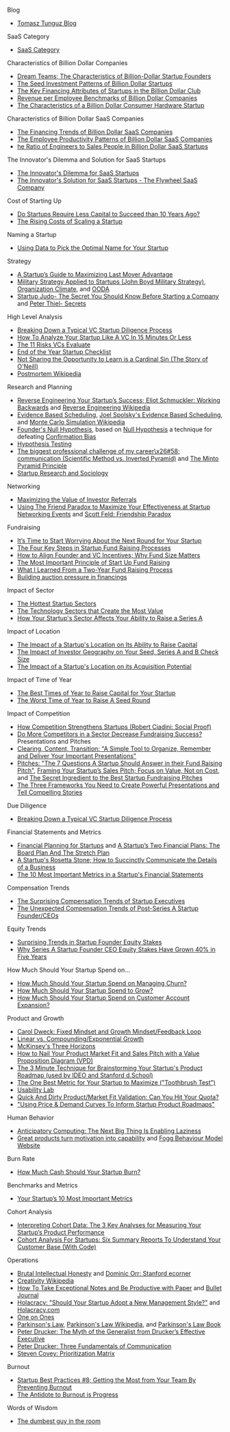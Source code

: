 Blog
*   [Tomasz Tunguz Blog](http://tomtunguz.com)

SaaS Category
*   [SaaS Category](http://tomtunguz.com/categories/saas)

Characteristics of Billion Dollar Companies
*   [Dream Teams; The Characteristics of Billion-Dollar Startup Founders](http://www.tomtunguz.com/founders-with-cs)
*   [The Seed Investment Patterns of Billion Dollar Startups](http://www.tomtunguz.com/seed-follow-ons)
*   [The Key Financing Attributes of Startups in the Billion Dollar Club](http://www.tomtunguz.com/composition-1b-club)
*   [Revenue per Employee Benchmarks of Billion Dollar Companies](http://www.tomtunguz.com/revenue-per-employee)
*   [The Characteristics of a Billion Dollar Consumer Hardware Startup](http://www.tomtunguz.com/gopro-s1)

Characteristics of Billion Dollar SaaS Companies
*   [The Financing Trends of Billion Dollar SaaS Companies](http://www.tomtunguz.com/fundraising-history-saas-publics)
*   [The Employee Productivity Patterns of Billion Dollar SaaS Companies](http://www.tomtunguz.com/employee-productivity-patterns-saas)
*   [he Ratio of Engineers to Sales People in Billion Dollar SaaS Startups](http://tomtunguz.com/saas-spend-allocation-benchmarks)

The Innovator's Dilemma and Solution for SaaS Startups
*   [The Innovator's Dilemma for SaaS Startups](http://www.tomtunguz.com/saas-innovators-dilemma)
*   [The Innovator's Solution for SaaS Startups - The Flywheel SaaS Company](http://www.tomtunguz.com/saas-innovators-solution)

Cost of Starting Up
*   [Do Startups Require Less Capital to Succeed than 10 Years Ago?](http://www.tomtunguz.com/cloud-vc-dollar-efficiency)
*   [The Rising Costs of Scaling a Startup](http://www.tomtunguz.com/rising-costs-of-startups)

Naming a Startup
*   [Using Data to Pick the Optimal Name for Your Startup](http://tomtunguz.com/startup-names)

Strategy
*   [A Startup’s Guide to Maximizing Last Mover Advantage](http://tomtunguz.com/last-mover-advantage)
*   [Military Strategy Applied to Startups (John Boyd Military Strategy)](http://tomtunguz.com/ooda), [Organization Climate](http://en.wikipedia.org/wiki/Organisation_climate), and  [OODA](http://en.wikipedia.org/wiki/OODA_loop )
*   [Startup Judo- The Secret You Should Know Before Starting a Company](http://tomtunguz.com/startup-judo-the-secrets-you-should-know-before-starting-a-company) and [Peter Thiel- Secrets](http://blakemasters.com/post/22866240816/peter-thiels-cs183-startup-class-11-notes)

High Level Analysis 
*   [Breaking Down a Typical VC Startup Diligence Process](http://tomtunguz.com/breaking-down-a-typical-vcstartup-diligence-process)
*   [How To Analyze Your Startup Like A VC In 15 Minutes Or Less](http://tomtunguz.com/diagrams)
*   [The 11 Risks VCs Evaluate](http://tomtunguz.com/the-11-risks-vcs-evaluate)
*   [End of the Year Startup Checklist](http://tomtunguz.com/end-of-the-year-startup-checklist)
*   [Not Sharing the Opportunity to Learn is a Cardinal Sin (The Story of O'Neill)](http://tomtunguz.com/postmortems)
*   [Postmortem Wikipedia](http://en.wikipedia.org/wiki/Postmortem_documentation)

Research and Planning
*   [Reverse Engineering Your Startup’s Success; Eliot Schmuckler: Working Backwards](http://tomtunguz.com/working-backwards) and [Reverse Engineering Wikipedia](http://en.wikipedia.org/wiki/Reverse_engineering) 
*   [Evidence Based Scheduling](http://tomtunguz.com/engineering-predictability), [Joel Spolsky's Evidence Based Scheduling](http://www.joelonsoftware.com/items/2007/10/26.html), and [Monte Carlo Simulation Wikipedia](http://en.wikipedia.org/wiki/Monte_Carlo_method)
*   [Founder's Null Hypothesis](http://tomtunguz.com/null-hypothesis-for-entrepreneurs), based on [Null Hypothesis](http://en.wikipedia.org/wiki/Null_hypothesis) a technique for defeating [Confirmation Bias](http://en.wikipedia.org/wiki/Confirmation_bias)
*   [Hypothesis Testing](http://en.wikipedia.org/wiki/Hypothesis)
*   [The biggest professional challenge of my career\x26#58; communication (Scientific Method vs. Inverted Pyramid)](http://tomtunguz.com/the-biggest-professional-challenge-of-my-career-communication) and [The Minto Pyramid Principle](http://www.amazon.com/The-Minto-Pyramid-Principle-Thinking/dp/0273710516/ref=sr_1_1?ie=UTF8&qid=1358866618&sr=8-1&keywords=minto+pyramid+principle)
*   [Startup Research and Sociology](http://tomtunguz.com/the-value-of-startup-research)

Networking
*   [Maximizing the Value of Investor Referrals](http://tomtunguz.com/investor-referrals)
*   [Using The Friend Paradox to Maximize Your Effectiveness at Startup Networking Events](http://tomtunguz.com/best-way-to-work-a-room) and [Scott Feld: Friendship Paradox](http://en.wikipedia.org/wiki/Friendship_paradox) 

Fundraising
*   [It’s Time to Start Worrying About the Next Round for Your Startup](http://tomtunguz.com/thinking-through-valuations)
*   [The Four Key Steps in Startup Fund Raising Processes](http://tomtunguz.com/vc-process-stages)
*   [How to Align Founder and VC Incentives; Why Fund Size Matters](http://tomtunguz.com/how-to-align-founder-and-vc-incentives-why-fund-size-matters)
*   [The Most Important Principle of Start Up Fund Raising](http://tomtunguz.com/most-important-principle-of-fund-raising)
*   [What I Learned From a Two-Year Fund Raising Process](http://tomtunguz.com/fund-raising-is-much-more-than-a-transaction)
*   [Building auction pressure in financings](http://tomtunguz.com/how-i-would-raise)

Impact of Sector
*   [The Hottest Startup Sectors](http://tomtunguz.com/hot-sectors-2014)
*   [The Technology Sectors that Create the Most Value](http://tomtunguz.com/top-250-it-companies)
*   [How Your Startup's Sector Affects Your Ability to Raise a Series A](http://tomtunguz.com/seed-follow-ons-by-sector)

Impact of Location
*   [The Impact of a Startup's Location on Its Ability to Raise Capital](http://tomtunguz.com/followon-by-geo)
*   [The Impact of Investor Geography on Your Seed, Series A and B Check Size](http://tomtunguz.com/investor-location-round-size)
*   [The Impact of a Startup's Location on its Acquisition Potential](http://tomtunguz.com/location-impact-ma)

Impact of Time of Year
*   [The Best Times of Year to Raise Capital for Your Startup](http://tomtunguz.com/what-time-of-year-to-raise)
*   [The Worst Time of Year to Raise A Seed Round](http://tomtunguz.com/seed-timing)

Impact of Competition
*   [How Competition Strengthens Startups (Robert Ciadini: Social Proof)](http://tomtunguz.com/how-competition-strengthens-startups)
*   [Do More Competitors in a Sector Decrease Fundraising Success?](http://tomtunguz.com/company-founding-trends)  
Presentations and Pitches
*   [Clearing, Content, Transition: "A Simple Tool to Organize, Remember and Deliver Your Important Presentations"](http://tomtunguz.com/clearing-content-transition)
*   [Pitches: "The 7 Questions A Startup Should Answer in their Fund Raising Pitch"](http://tomtunguz.com/pitch-deck), [Framing Your Startup’s Sales Pitch; Focus on Value, Not on Cost](http://tomtunguz.com/software-efficiency-pitches), and [The Secret Ingredient to the Best Startup Fundraising Pitches](http://tomtunguz.com/inevitability)
*   [The Three Frameworks You Need to Create Powerful Presentations and Tell Compelling Stories](http://tomtunguz.com/storytelling-duarte)

Due Diligence
*   [Breaking Down a Typical VC Startup Diligence Process](http://tomtunguz.com/breaking-down-a-typical-vcstartup-diligence-process)

Financial Statements and Metrics
*   [Financial Planning for Startups](http://tomtunguz.com/financial-planning-for-startups) and [A Startup’s Two Financial Plans: The Board Plan And The Stretch Plan](http://tomtunguz.com/predictability-and-ambition)
*   [A Startup's Rosetta Stone; How to Succinctly Communicate the Details of a Business](http://www.tomtunguz.com/financial-statements)
*   [The 10 Most Important Metrics in a Startup's Financial Statements](http://www.tomtunguz.com/ten-financial-metrics)

Compensation Trends
*   [The Surprising Compensation Trends of Startup Executives](http://tomtunguz.com/vpe-vpp-compensation-trends)
*   [The Unexpected Compensation Trends of Post-Series A Startup Founder/CEOs](http://www.tomtunguz.com/compensation-trends)

Equity Trends
*   [Surprising Trends in Startup Founder Equity Stakes](http://tomtunguz.com/trends-in-founder-compensation)
*   [Why Series A Startup Founder CEO Equity Stakes Have Grown 40% in Five Years](http://tomtunguz.com/2014-founder-compensation-trends)

How Much Should Your Startup Spend on...
*   [How Much Should Your Startup Spend on Managing Churn?](http://www.tomtunguz.com/how-much-should-your-startup-spend-on-managing-churn)
*   [How Much Should Your Startup Spend to Grow?](http://www.tomtunguz.com/segmenting-saas-growth)
*   [How Much Should Your Startup Spend on Customer Account Expansion?](http://www.tomtunguz.com/upsell-ratios)

Product and Growth
*   [Carol Dweck: Fixed Mindset and Growth Mindset/Feedback Loop](http://tomtunguz.com/management-feedback-loops)
*   [Linear vs. Compounding/Exponential Growth](http://tomtunguz.com/the-path-to-exponential-growth)
*   [McKinsey's Three Horizons](http://www.mckinsey.com/insights/strategy/enduring_ideas_the_three_horizons_of_growth)
*   [How to Nail Your Product Market Fit and Sales Pitch with a Value Proposition Diagram (VPD)](http://tomtunguz.com/how-to-nail-your-sales-pitch-with-a-value-proposition-diagram)
*   [The 3 Minute Technique for Brainstorming Your Startup's Product Roadmap (used by IDEO and Stanford d.School)](http://tomtunguz.com/three-minutes) 
*   [The One Best Metric for Your Startup to Maximize ("Toothbrush Test")](http://tomtunguz.com/best-metric)
*   [Usability Lab](http://tomtunguz.com/usability-lab)
*   [Quick And Dirty Product/Market Fit Validation: Can You Hit Your Quota?](http://tomtunguz.com/quick-idea-validation)
*   ["Using Price & Demand Curves To Inform Startup Product Roadmaps"](http://tomtunguz.com/price-demand-curves-pmf)

Human Behavior
*   [Anticipatory Computing: The Next Big Thing Is Enabling Laziness](http://tomtunguz.com/iot-and-laziness)
*   [Great products turn motivation into capability](http://tomtunguz.com/great-products-turn-motivation-into-capability) and [Fogg Behaviour Model Website](http://www.behaviormodel.org)

Burn Rate
*   [How Much Cash Should Your Startup Burn?](http://www.tomtunguz.com/monthly-burn-benchmarks)

Benchmarks and Metrics
*   [Your Startup’s 10 Most Important Metrics](http://www.tomtunguz.com/your-startups-10-most-important-metrics)

Cohort Analysis
*   [Interpreting Cohort Data: The 3 Key Analyses for Measuring Your Startup’s Product Performance](http://tomtunguz.com/interpreting-cohort-data)
*   [Cohort Analysis For Startups: Six Summary Reports To Understand Your Customer Base (With Code)](http://tomtunguz.com/cohort-analysis-with-r)

Operations
*   [Brutal Intellectual Honesty](http://tomtunguz.com/intellectual-honesty) and [Dominic Orr: Stanford ecorner](http://ecorner.stanford.edu/authorMaterialInfo.html?mid=1868)
*   [Creativity Wikipedia](http://en.wikipedia.org/wiki/Creativity)
*   [How To Take Exceptional Notes and Be Productive with Paper](http://tomtunguz.com/how-to-take-exceptional-notes-and-be-productive-with-paper) and [Bullet Journal](http://www.bulletjournal.com)
*   [Holacracy: "Should Your Startup Adopt a New Management Style?"](http://tomtunguz.com/holacracy) and [Holacracy.com](http://holacracy.org)
*   [One on Ones](http://tomtunguz.com/one-on-ones)
*   [Parkinson's Law](http://tomtunguz.com/the-bike-rack-effect), [Parkinson's Law Wikipedia](http://en.wikipedia.org/wiki/Parkinson's_law_of_triviality), and [Parkinson's Law Book](http://www.amazon.com/Parkinsons-Law-C-Northcote-Parkinson/dp/1568490151/ref=sr_1_1?ie=UTF8&qid=1358799355&sr=8-1&keywords=parkinson%27s+law)
*   [Peter Drucker: The Myth of the Generalist from Drucker’s Effective Executive](http://tomtunguz.com/the-myth-of-the-generalist)
*   [Peter Drucker: Three Fundamentals of Communication](http://tomtunguz.com/improving-your-communication-skills)
*   [Steven Covey: Prioritization Matrix](http://tomtunguz.com/urgent-vs-important)

Burnout
*   [Startup Best Practices #8; Getting the Most from Your Team By Preventing Burnout](http://tomtunguz.com/managing-energy)
*   [The Antidote to Burnout is Progress](http://tomtunguz.com/burnout)
 
Words of Wisdom
*   [The dumbest guy in the room](http://tomtunguz.com/the-dumbest-guy-in-the-room)


